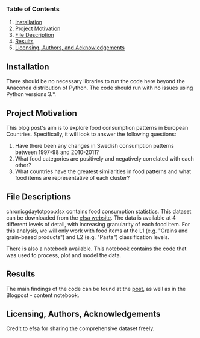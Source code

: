 
### Table of Contents

1. [Installation](#installation)
2. [Project Motivation](#motivation)
3. [File Description](#files)
4. [Results](#results)
5. [Licensing, Authors, and Acknowledgements](#licensing)

## Installation <a name="installation"></a>

There should be no necessary libraries to run the code here beyond the Anaconda distribution of Python. The code should run with no issues using Python versions 3.*.

## Project Motivation<a name="motivation"></a>

This blog post's aim is to explore food consumption patterns in European Countries. Specifically, it will look to answer the following questions:

1. Have there been any changes in Swedish consumption patterns between 1997-98 and 2010-2011?
2. What food categories are positively and negatively correlated with each other?
3. What countries have the greatest similarities in food patterns and what food items are representative of each cluster?

## File Descriptions <a name="files"></a>

chronicgdaytotpop.xlsx contains food consumption statistics. This dataset can be downloaded from the [efsa website](https://data.europa.eu/euodp/data/dataset/the-efsa-comprehensive-european-food-consumption-database/resource/0f73e423-b95a-408b-8e5b-a15de4fc97cf). The data is available at 4 different levels of detail, with increasing granularity of each food item. For this analysis, we will only work with food items at the L1 (e.g. "Grains and grain-based products") and L2 (e.g. "Pasta") classification levels.

There is also a notebook available. This notebook contains the code that was used to process, plot and model the data.

## Results<a name="results"></a>

The main findings of the code can be found at the [post](githubblog), as well as in the Blogpost - content notebook.

## Licensing, Authors, Acknowledgements<a name="licensing"></a>

Credit to efsa for sharing the comprehensive dataset freely. 
